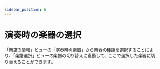 ```yaml
---
sidebar_position: 6
---
```


# 演奏時の楽器の選択

「楽譜の情報」ビューの「演奏時の楽器」から楽器の種類を選択することにより、「楽譜選択」ビューの楽譜の切り替えに連動して、ここで選択した楽器に切り替えることができます。

